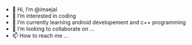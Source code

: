 - 👋 Hi, I’m @imsejal
- 👀 I’m interested in coding
- 🌱 I’m currently learning  android developement and c++ programming
- 💞️ I’m looking to collaborate on ...
- 📫 How to reach me ...

<!---
imsejal/imsejal is a ✨ special ✨ repository because its `README.md` (this file) appears on your GitHub profile.
You can click the Preview link to take a look at your changes.
--->
